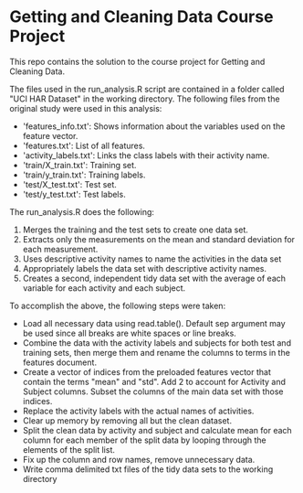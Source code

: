 Getting and Cleaning Data Course Project
=====================================================

This repo contains the solution to the course project for Getting and Cleaning Data.

The files used in the run_analysis.R script are contained in a folder called "UCI HAR Dataset" in the working directory. The following files from the original study were used in this analysis:

* 'features_info.txt': Shows information about the variables used on the feature vector.
* 'features.txt': List of all features.
* 'activity_labels.txt': Links the class labels with their activity name.
* 'train/X_train.txt': Training set.
* 'train/y_train.txt': Training labels.
* 'test/X_test.txt': Test set.
* 'test/y_test.txt': Test labels.

The run_analysis.R does the following:

1. Merges the training and the test sets to create one data set.
2. Extracts only the measurements on the mean and standard deviation for each measurement. 
3. Uses descriptive activity names to name the activities in the data set
4. Appropriately labels the data set with descriptive activity names. 
5. Creates a second, independent tidy data set with the average of each variable for each activity and each subject. 

To accomplish the above, the following steps were taken:

* Load all necessary data using read.table(). Default sep argument may be used since all breaks are white spaces or line breaks.
* Combine the data with the activity labels and subjects for both test and training sets, then merge them and rename the columns to terms in the features document.
* Create a vector of indices from the preloaded features vector that contain the terms "mean" and "std". Add 2 to account for Activity and Subject columns. Subset the columns of the main data set with those indices.
* Replace the activity labels with the actual names of activities.
* Clear up memory by removing all but the clean dataset.
* Split the clean data by activity and subject and calculate mean for each column for each member of the split data by looping through the elements of the split list.
* Fix up the column and row names, remove unnecessary data.
* Write comma delimited txt files of the tidy data sets to the working directory